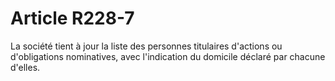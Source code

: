 # Article R228-7

La société tient à jour la liste des personnes   titulaires d'actions ou d'obligations nominatives, avec l'indication du domicile déclaré par chacune d'elles.